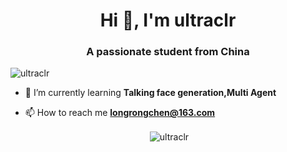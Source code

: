 <h1 align="center">Hi 👋, I'm ultraclr</h1>
<h3 align="center">A passionate student from China</h3>

<p align="left"> <img src="https://komarev.com/ghpvc/?username=ultraclr&label=Profile%20views&color=0e75b6&style=flat" alt="ultraclr" /> </p>

- 🌱 I’m currently learning **Talking face generation,Multi Agent**

- 📫 How to reach me **longrongchen@163.com**





<p align="center">&nbsp;<img align="center" src="https://github-readme-stats.vercel.app/api?username=ultraclr&show_icons=true&locale=en" alt="ultraclr" /></p>
